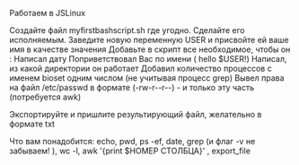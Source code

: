 Работаем в JSLinux 

Создайте файл myfirstbashscript.sh где угодно.
Сделайте его исполняемым.
Заведите новую переменную USER и присвойте ей ваше имя в качестве значения
Добавьте в скрипт все необходимое, чтобы он :
Написал дату
Поприветствовал Вас по имени ( hello $USER!)
Написал, из какой директории он работает
Добавил количество процессов с именем bioset одним числом (не учитывая процесс grep)
Вывел права на файл /etc/passwd в формате (-rw-r--r--) - и только эту часть (потребуется awk)

Экспортируйте и пришлите результирующий файл, желательно в формате txt

Что вам понадобится:
echo, pwd, ps -ef, date, grep (и флаг -v не забываем! ), wc -l, awk '{print $НОМЕР СТОЛБЦА}' , export_file